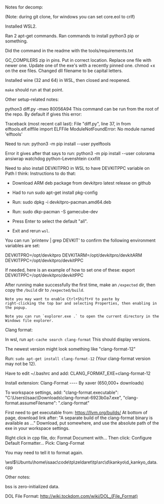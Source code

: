
Notes for decomp:

(Note: during git clone, for windows you can set core.eol to crlf)

Installed WSL2.

Ran 2 apt-get commands.
Ran commands to install python3 pip or something.

Did the command in the readme with the tools/requirements.txt

GC_COMPILERS zip in pins.
	Put in correct location.
	Replace one file with newer one.
	Update one of the exe's with a recently pinned one.
	chmod +x on the exe files.
	Changed dll filename to be capital letters.

Installed wine (32 and 64) in WSL, then closed and reopened.

`make` should run at that point.


Other setup-related notes:

python3 diff.py -mwo 80056A94
This command can be run from the root of the repo.
By default if gives this error:

Traceback (most recent call last):
  File "diff.py", line 37, in <module>
    from elftools.elf.elffile import ELFFile
ModuleNotFoundError: No module named 'elftools'

Need to run:
	python3 -m pip install --user pyelftools

Error it gives after that says to run:
	python3 -m pip install --user colorama ansiwrap watchdog python-Levenshtein cxxfilt

Need to also install DEVKITPRO in WSL to have DEVKITPPC variable on Path I think:
Instructions to do that:

- Download ARM deb package from devkitpro latest release on github
- Had to run sudo apt-get install pkg-config
- Run: sudo dpkg -i devkitpro-pacman.amd64.deb

- Run: sudo dkp-pacman -S gamecube-dev
- 	Press Enter to select the default "all".
- Exit and rerun `wsl`.

You can run `printenv | grep DEVKIT' to confirm the following environment variables are set:

DEVKITPRO=/opt/devkitpro
DEVKITARM=/opt/devkitpro/devkitARM
DEVKITPPC=/opt/devkitpro/devkitPPC

If needed, here is an example of how to set one of these:
export DEVKITPPC=/opt/devkitpro/devkitPPC

After running make successfully the first time,
	make an `/expected` dir,
	then copy the `/build` dir to `/expected/build`.


```
Note you may want to enable Ctrl+Shift+V to paste by
right-clicking the top bar and selecting Properties, then enabling in the popup.

Note you can run `explorer.exe .` to open the current directory in the Windows file explorer.
```

Clang format:

In wsl, run `apt-cache search clang-format`
This should display versions.

The newest version might look something like "clang-format-12"

Run:
`sudo apt-get install clang-format-12` (Your clang-format version may not be 12).

Have to edit ~/.bashrc and add:
CLANG_FORMAT_EXE=clang-format-12


Install extension: Clang-Format ---- By xaver (650,000+ downloads)

To workspace settings, add:
	"clang-format.executable": "C:\\Users\\Isaac\\Downloads\\clang-format-6923b0a7.exe",
	"clang-format.assumeFilename": ".clang-format"

First need to get executable from:
https://llvm.org/builds/
At bottom of page, download link after:
"A separate build of the clang-format binary is available as ..."
Download, put somewhere, and use the absolute path of the exe in your workspace settings.



Right click in cpp file, do:
Format Document with...
Then click:
Configure Default Formatter...
Pick:
Clang-Format

You may need to tell it to format again.




\\wsl$\Ubuntu\home\isaac\code\tp\zeldaret\tp\src\d\kankyo\d_kankyo_data.cpp








Other notes:

bss is zero-initialized data.

DOL File Format: http://wiki.tockdom.com/wiki/DOL_(File_Format)



